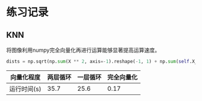 # 练习记录

## KNN

将图像利用numpy完全向量化再进行运算能够显著提高运算速度。

```python
dists = np.sqrt(np.sum(X ** 2, axis=-1).reshape(-1, 1) + np.sum(self.X_train ** 2, axis=-1) - 2 * np.matmul(X, self.X_train.T))
```

| 向量化程度  | 两层循环 | 一层循环 | 完全向量化 |
| ----------- | -------- | -------- | ---------- |
| 运行时间(s) | 35.7     | 25.6     | 0.17       |

